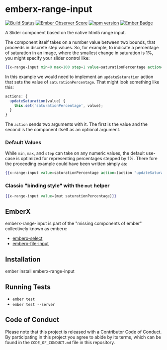 # emberx-range-input

[![Build Status](https://travis-ci.org/thefrontside/emberx-range-input.svg?branch=master)](https://travis-ci.org/thefrontside/emberx-range-input)
[![Ember Observer Score](http://emberobserver.com/badges/emberx-range-input.svg)](http://emberobserver.com/addons/emberx-range-input)
[![npm version](https://badge.fury.io/js/emberx-range-input.svg)](https://badge.fury.io/js/emberx-range-input)
[![Ember Badge](https://embadge.io/b/2.svg)](https://embadge.io/badges/2)

A Slider component based on the native html5 range input.

The component itself takes on a number value between two bounds, that
proceeds in discrete step values. So, for example, to indicate a
percentage of saturation in an image, where the smallest change in
saturation is 1%, you might specify your slider control like:

```handlebars
{{x-range-input min=0 max=100 step=1 value=saturationPercentage action=(action "updateSaturation")}}
```

In this example we would need to implement an `updateSaturation` action that
sets the value of `saturationPercentage`. That might look something like this:


```js
actions: {
  updateSaturation(value) {
    this.set('saturationPercentage', value);
  }
}
```
The `action` sends two arguments with it. The first is the value and the
second is the component itself as an optional argument.


### Default Values

While `min`, `max`, and `step` can take on any numeric values, the
default use-case is optimized for representing percentages stepped by
1%. There fore the proceeding example could have been written simply
as:

```handlebars
{{x-range-input value=saturationPercentage action=(action "updateSaturation")}}
```

### Classic "binding style" with the `mut` helper

```handlebars
{{x-range-input value=(mut saturationPercentage)}}
```

## EmberX

emberx-range-input is part of the "missing components of ember" collectively
known as emberx:

* [emberx-select](https://github.com/thefrontside/emberx-select)
* [emberx-file-input](https://github.com/thefrontside/emberx-file-input)

## Installation

ember install emberx-range-input

## Running Tests

* `ember test`
* `ember test --server`


## Code of Conduct
Please note that this project is released with a Contributor Code of
Conduct. By participating in this project you agree to abide by its
terms, which can be found in the `CODE_OF_CONDUCT.md` file in this
repository.
